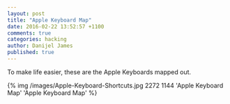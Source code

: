 ```yaml
---
layout: post
title: "Apple Keyboard Map"
date: 2016-02-22 13:52:57 +1100
comments: true
categories: hacking
author: Danijel James
published: true
---
```

To make life easier, these are the Apple Keyboards mapped out.

{% img /images/Apple-Keyboard-Shortcuts.jpg 2272 1144 'Apple Keyboard Map' 'Apple Keyboard Map' %}
